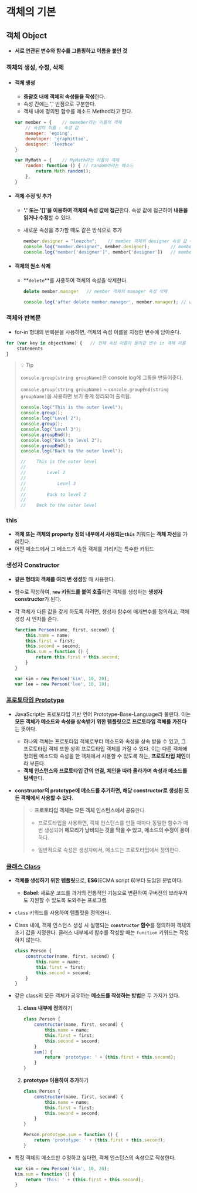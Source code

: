 # 객체의 기본



## 객체 Object

+ **서로 연관된 변수와 함수를 그룹핑하고 이름을 붙인 것**



### 객체의 생성, 수정, 삭제

* #### 객체 생성

  * **중괄호 내에 객체의 속성들을 작성**한다.
  * 속성 간에는 ',' 반점으로 구분한다.
  * 객체 내에 정의된 함수를 메소드 Method라고 한다.
  
  ```javascript
  var member = {	// memeber라는 이름의 객체
      // 속성의 이름 : 속성 값
      manager: 'egoing',
      developer: 'graphittie',
      designer: 'leezhce'
  }
  
  var MyMath = {	// MyMath라는 이름의 객체
      random: function () {	// random이라는 메소드
          return Math.random();
      },
  }
  ```



+ #### 객체 수정 및 추가

  +  **'.' 또는 '[]'을 이용하여 객체의 속성 값에 접근**한다. 속성 값에 접근하여 **내용을 읽거나 수정**할 수 있다.

  + 새로운 속성을 추가할 때도 같은 방식으로 추가

    ```javascript
    member.designer = "leezche"; 	// member 객체의 designer 속성 값 수정
    console.log("member.designer", member.designer);		// member.designer leezche
    console.log("member['designer']", member['designer']) 	// member.designer leezche
    ```

    

+ #### 객체의 원소 삭제

  + **`delete`**를 사용하여 객체의 속성을 삭제한다.

    ```javascript
    delete member.manager	// member 객체의 manager 속성 삭제
    
    console.log('after delete member.manager', member.manager);	// undefined
    ```

    

### 객체와 반복문

+ for-in 형태의 반복문을 사용하면, 객체의 속성 이름을 지정한 변수에 담아준다.

```javascript
for (var key in objectName) {	// 현재 속성 이름이 들어갈 변수 in 객체 이름
    statements
}
```



> 💡 Tip
>
> `console.group(string groupName)`은 console log에 그룹을 만들어준다.
>
> `console.group(string groupName)` ~ `console.groupEnd(string groupName)`을 사용하면 보기 좋게 정리되어 출력됨.
>
> ```javascript
> console.log("This is the outer level");
> console.group();
> console.log("Level 2");
> console.group();
> console.log("Level 3");
> console.groupEnd();
> console.log("Back to level 2");
> console.groupEnd();
> console.log("Back to the outer level");
> 
> //	This is the outer level
> //
> // 		Level 2
> //
> // 			Level 3
> // 
> //		Back to level 2
> //
> //	Back to the outer level
> ```



### this

+ **객체 또는 객체의 property 정의 내부에서 사용되는`this`** 키워드는 **객체 자신**을 가리킨다.
+ 어떤 메소드에서 그 메소드가 속한 객체를 가리키는 특수한 키워드





### 생성자 Constructor

+ **같은 형태의 객체를 여러 번 생성**할 때 사용한다.

+ 함수로 작성하여, **`new` 키워드를 붙여 호출**하면 객체를 생성하는 **생성자 constructor**가 된다.

+ 각 객체가 다른 값을 갖게 하도록 하려면, 생성자 함수에 매개변수를 정의하고, 객체 생성 시 인자를 준다.

  ```javascript
  function Person(name, first, second) {
      this.name = name;
      this.first = first;
      this.second = second;
      this.sum = function () {
          return this.first + this.second;
      }
  }
  
  var kim = new Person('kim', 10, 20);
  var lee = new Person('lee', 10, 10);
  ```

  

### [프로토타입 Prototype](https://developer.mozilla.org/ko/docs/Learn/JavaScript/Objects/Object_prototypes)

+ JavaScript는 프로토타입 기반 언어 Prototype-Base-Language라 불린다. 이는 **모든 객체가 메소드와 속성을 상속받기 위한 템플릿으로 프로토타입 객체를 가진다**는 뜻이다. 

  + 하나의 객체는 프로토타입 객체로부터 메소드와 속성을 상속 받을 수 있고, 그  프로토타입 객체 또한 상위 프로토타입 객체를 가질 수 있다. 이는 다른 객체에 정의된 메소드와 속성을 한 객체에서 사용할 수 있도록 하는, **프로토타입 체인**이라 부른다.
  + **객체 인스턴스와 프로토타입 간의 연결, 체인을 따라 올라가며 속성과 메소드를 탐색**한다.

+ **constructor의 prototype에 메소드를 추가하면, 해당 constructor로 생성된 모든 객체에서 사용할 수 있다.** 

  > 💡 **프로토타입 객체는 모든 객체 인스턴스에서 공유**한다.
  >
  > + 프로토타입을 사용하면, 객체 인스턴스를 만들 때마다 동일한 함수가 매번 생성되어 **메모리가 낭비되는 것을 막을 수 있고, 메소드의 수정이 용이**하다.
  >
  > + 일반적으로 속성은 생성자에서, 메소드는 프로토타입에서 정의한다. 





### [클래스 Class](https://developer.mozilla.org/ko/docs/Web/JavaScript/Reference/Classes)

+ **객체를 생성하기 위한 템플릿**으로, **ES6**(ECMA script 6)부터 도입된 문법이다.
  + **Babel**: 새로운 코드를 과거의 전통적인 기능으로 변환하여 구버전의 브라우저도 지원할 수 있도록 도와주는 프로그램

+ `class` 키워드를 사용하여 템플릿을 정의한다.

+ Class 내에, 객체 인스턴스 생성 시 실행되는 **`constructor` 함수**를 정의하여 객체의 초기 값을 지정한다. 클래스 내부에서 함수를 작성할 때는 `function` 키워드는 작성하지 않는다.

  ```javascript
  class Person {
      constructor(name, first, second) {
          this.name = name;
          this.first = first;
          this.second = second;
      }
  }
  ```

  

+ 같은 class의 모든 객체가 공유하는 **메소드를 작성하는 방법**은 두 가지가 있다.

  1. **class 내부에 정의**하기

     ```javascript
     class Person {
         constructor(name, first, second) {
             this.name = name;
             this.first = first;
             this.second = second;
         }
         sum() {
             return 'prototype: ' + (this.first + this.second);
         }
     }
     ```

  2. **prototype 이용하여 추가**하기

     ```javascript
     class Person {
         constructor(name, first, second) {
             this.name = name;
             this.first = first;
             this.second = second;
         }
     }
     
     Person.prototype.sum = function () {
         return 'prototype: ' + (this.first + this.second);
     }
     ```

+ 특정 객체의 메소드만 수정하고 싶다면, 객체 인스턴스의 속성으로 작성한다.

  ```javascript
  var kim = new Person('kim', 10, 20);
  kim.sum = function () {
      return 'this: ' + (this.first + this.second);
  }
  ```

  


